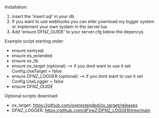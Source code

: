 Installation: 
1. insert the 'insert.sql' in your db
2. If you want to use webhooks you can eiter yownload my logger system or implement your own system in the server.lua
3. Add 'ensure DFNZ_GUIDE' to your server.cfg below the depencys


Example script starting order:
 - ensure oxmysql
 - ensure es_extended
 - ensure ox_lib
 - ensure ox_target (optional) --> if you dont want to use it set Config.UseTarget = false
 - ensure DFNZ_LOGGER (optional) --> if you dont want to use it set Config.UseLogger = false
 - ensure DFNZ_GUIDE


Optional scripts download:
 - ox_target: https://github.com/overextended/ox_target/releases
 - DFNZ_LOGGER: https://github.com/dFineZ/DFNZ_LOGGER/tree/main
